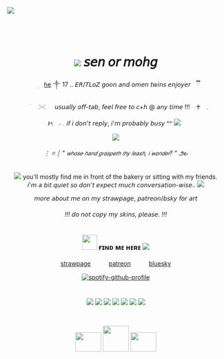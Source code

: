 ![](https://komarev.com/ghpvc/?username=sensyuii&color=A6040f&style=flat-square&label=_♱_)
# 
&nbsp;<div align="center">
# <img src="https://64.media.tumblr.com/6799356a2e858f46a795127d01d017ef/829408b5ef980534-7c/s75x75_c1/38a4a121fa2b70d376757110f8c7e523078584da.gifv"/> 𝘴𝘦𝘯 𝘰𝘳 𝘮𝘰𝘩𝘨 

⠀ ׅ　[he](https://en.pronouns.page/u/.bloodyomen) ༒︎ 17 .. 𝘌𝘙/𝘛𝘓𝘰𝘡 𝘨𝘰𝘰𝘯 𝘢𝘯𝘥 𝘰𝘮𝘦𝘯 𝘵𝘸𝘪𝘯𝘴 𝘦𝘯𝘫𝘰𝘺𝘦𝘳 ⠀ྀི

⠀ ࣪⠀⠀𓏵⠀⠀𝘶𝘴𝘶𝘢𝘭𝘭𝘺 𝘰𝘧𝘧-𝘵𝘢𝘣, 𝘧𝘦𝘦𝘭 𝘧𝘳𝘦𝘦 𝘵𝘰 𝘤+𝘩 @ 𝘢𝘯𝘺 𝘵𝘪𝘮𝘦 !!! ⠀♰⠀   𓈒

۶ৎㅤ𓏼 𓈒 𝘪𝘧 𝘪 𝘥𝘰𝘯'𝘵 𝘳𝘦𝘱𝘭𝘺, 𝘪'𝘮 𝘱𝘳𝘰𝘣𝘢𝘣𝘭𝘺 𝘣𝘶𝘴𝘺 ^^ <img src="https://64.media.tumblr.com/ca01b4bde0808bf3584ef4cbb3dd0f76/b18aff3ce9323114-7c/s75x75_c1/6694e17317fece7cf72ad039c90895c4b5f73821.gifv"/>
&nbsp;<div align="center">
<img src="https://64.media.tumblr.com/10d9e0c5b333b69742e229eb65b71a60/b1701af0a1435f1a-3d/s100x200/68df3b3a63d41164f5e995405ec12b8678ab2dd9.gifv"/>
<div alight="center">

###### ⋮ ⌗ ┆ " 𝘸𝘩𝘰𝘴𝘦 𝘩𝘢𝘯𝘥 𝘨𝘳𝘢𝘴𝘱𝘦𝘵𝘩 𝘵𝘩𝘺 𝘭𝘦𝘢𝘴𝘩, 𝘪 𝘸𝘰𝘯𝘥𝘦𝘳? "  ౨౿ 

<img src="https://64.media.tumblr.com/6a9795f4808d59e5583df05a3bc2d362/3400bab8094b2855-27/s75x75_c1/698d83572ec76a602b793103cacc11a30d9d706e.gifv"/> you'll mostly find me in front of the bakery or sitting with my friends.  
𝘪'𝘮 𝘢 𝘣𝘪𝘵 𝘲𝘶𝘪𝘦𝘵 𝘴𝘰 𝘥𝘰𝘯'𝘵 𝘦𝘹𝘱𝘦𝘤𝘵 𝘮𝘶𝘤𝘩 𝘤𝘰𝘯𝘷𝘦𝘳𝘴𝘢𝘵𝘪𝘰𝘯-𝘸𝘪𝘴𝘦.. <img src="https://64.media.tumblr.com/a795ffa4138e4850a76d46e605ba7d8b/992b39b6ab3235eb-3e/s75x75_c1/848cf06fe24acf5a341ea88bbf538013089d2cc1.webp"/>

𝘮𝘰𝘳𝘦 𝘢𝘣𝘰𝘶𝘵 𝘮𝘦 𝘰𝘯 𝘮𝘺 𝘴𝘵𝘳𝘢𝘸𝘱𝘢𝘨𝘦, 𝘱𝘢𝘵𝘳𝘦𝘰𝘯/𝘣𝘴𝘬𝘺 𝘧𝘰𝘳 𝘢𝘳𝘵
###### !!! 𝘥𝘰 𝘯𝘰𝘵 𝘤𝘰𝘱𝘺 𝘮𝘺 𝘴𝘬𝘪𝘯𝘴, 𝘱𝘭𝘦𝘢𝘴𝘦. !!!

# 

### <img height="35" src="https://64.media.tumblr.com/be9c37d5bb31788d8d95e25ad861ebe4/8680f2784c87222c-cc/s250x400/744e339fa8a9f8c86edd552f9df95f79acdb48b2.gif"/> ғɪɴᴅ ᴍᴇ ʜᴇʀᴇ <img src="https://64.media.tumblr.com/09012edbc0b3438ab0771d25aa68d7dc/f08feb7fa6d2b08c-16/s75x75_c1/4c81cd752e91f5d392b04253f9f8d3b77392a18a.gifv"/>


[strawpage](https://sensyuii.straw.page)　　　[patreon](https://www.patreon.com/c/makemeill)　　　[bluesky](https://bsky.app/profile/bloodyomen.bsky.social)

[![spotify-github-profile](https://spotify-github-profile.kittinanx.com/api/view?uid=w3fh1c1w6dx0lm54eszffhs5x&cover_image=true&theme=novatorem&show_offline=false&background_color=121212&interchange=true&bar_color=445a51&bar_color_cover=false)](https://spotify-github-profile.kittinanx.com/api/view?uid=w3fh1c1w6dx0lm54eszffhs5x&redirect=true)
# 

<img src="https://64.media.tumblr.com/0fc2285ae1344407994ca0a38ddb5257/e00fb671dc1925c4-b4/s75x75_c1/f7bf1d62b4c3a8a3cddef3c1da14356af4b8d002.gifv"/> <img src="https://64.media.tumblr.com/be48bc3b49f7782208bb5ceb2d728dfc/76f0eea448f6a984-52/s75x75_c1/074fdb43405dd403fc2c2a30493339801e1149e8.gifv"/> <img src="https://64.media.tumblr.com/357fa7ea7c710ea7a0acda4bdc0efe98/8827926dd56fd31f-f3/s75x75_c1/d286cab1e7a8b1e29ecc045cb4a6c860691b953a.gif"/> <img src="https://64.media.tumblr.com/f48d760e1a9f57eec987f6b878ccfc96/1925423831a33610-6c/s75x75_c1/d57771a61f134db3a85d9370c0906fd3074a4493.gifv"/> <img src="https://64.media.tumblr.com/808bb783082924a40bb38825fae078da/1925423831a33610-f1/s75x75_c1/494d7e74e0023cafa2fffba247dc4e7f7ddd6844.gif"/> <img src="https://64.media.tumblr.com/05a66eec089aac6e8531f242cbc0be31/03dea6320b0ffd94-63/s75x75_c1/15a147d58cd55027839f33b91ee4db656b921a4d.gif"/> <img src="https://64.media.tumblr.com/68f394594f3a52b76cfbe1c492efa3ce/6a013847a16bf59c-e9/s75x75_c1/0913c0f35820691cdbb71ade79b600c78c807a79.gifv"/>

&nbsp;<div align="center">
<img height="45" width="60" src="https://64.media.tumblr.com/d86f90408815148ce2907eb27d1a6b7d/ab09cd1168144eed-a0/s500x750/536e8b95a4fb0bfe0d84ef40494e7857436308d3.pnj"/>   <img height="60" width="60" src="https://64.media.tumblr.com/34976758831bd6fbd4edca275382b0bc/215a7f0b7f0133b4-4b/s500x750/8b86d9c2b7980059ad2df56078034d13ffbe27a4.pnj"/> <img height="45" width="60" src="https://64.media.tumblr.com/1abe8799d175c2135a5cf5a32ab73297/ab09cd1168144eed-16/s500x750/d688435600d8d6f2662397153ff26995e94ed158.pnj"/>
